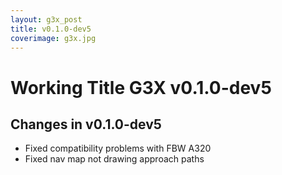 ```yaml
---
layout: g3x_post
title: v0.1.0-dev5
coverimage: g3x.jpg
---
```

# Working Title G3X v0.1.0-dev5
## Changes in v0.1.0-dev5

* Fixed compatibility problems with FBW A320
* Fixed nav map not drawing approach paths
